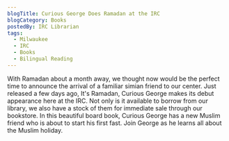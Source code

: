 ```yaml
---
blogTitle: Curious George Does Ramadan at the IRC
blogCategory: Books
postedBy: IRC Librarian
tags:
  - Milwaukee
  - IRC
  - Books
  - Bilingual Reading
---
```

With Ramadan about a month away, we thought now would be the perfect time to announce the arrival of a familiar simian friend to our center. Just released a few days ago, It's Ramadan, Curious George makes its debut appearance here at the IRC. Not only is it available to borrow from our library, we also have a stock of them for immediate sale through our bookstore. In this beautiful board book, Curious George has a new Muslim friend who is about to start his first fast. Join George as he learns all about the Muslim holiday.
<!--more-->

